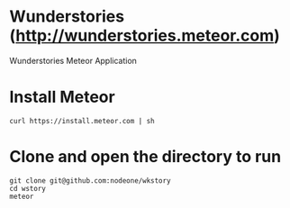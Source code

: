 Wunderstories (http://wunderstories.meteor.com)
======

Wunderstories Meteor Application

# Install Meteor
    curl https://install.meteor.com | sh

# Clone and open the directory to run
    git clone git@github.com:nodeone/wkstory
    cd wstory
    meteor


 
